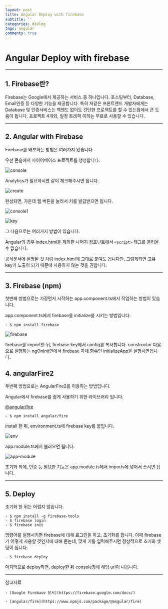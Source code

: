 ```yaml
---
layout: post
title: Angular Deploy with firebase
subtitle: ''
categories: devlog
tags: angular
comments: true
---
```


# Angular Deploy with firebase

--- 

## 1. Firebase란?

Firebase는 Google에서 제공하는 서비스 중 하나입니다. 호스팅부터, Database, Email인증 등 다양한 기능을 제공합니다. 특히 저같은 프론트엔드 개발자에게는 Database 및 인증서비스는 백엔드 없이도 간단한 프로젝트를 할 수 있는점에서 큰 도움이 됩니다. 프로젝트 4개와, 일정 트레픽 이하는 무료로 사용할 수 있습니다.

--- 

## 2. Angular with Firebase 


Firebase를 배포하는 방법은 여러가지 있습니다. 

우선 콘솔에서 파이어베이스 프로젝트를 생성합니다.

![console](https://user-images.githubusercontent.com/34129711/52530819-9f9bd600-2d4e-11e9-8077-d13847043854.png)

Analytics가 필요하시면 같이 체크해주시면 됩니다.

![create](https://user-images.githubusercontent.com/34129711/52530829-c22def00-2d4e-11e9-911a-bb1b16aafd3d.png)

완성되면, 가운데 웹 버튼을 눌러서 키를 발급받으면 됩니다.

![console1](https://user-images.githubusercontent.com/34129711/52530834-de319080-2d4e-11e9-8cfd-413eb67fab4c.png)

![key](https://user-images.githubusercontent.com/34129711/52530835-df62bd80-2d4e-11e9-97ea-f15583ca780a.png)


그 다음으로는 여러가지 방법이 있습니다.

Angular의 경우 index.html을 제외한 나머지 컴포넌트에서 `<script>` 태그를 불러올 수 없습니다.

공식문서에 설명된 것 처럼 index.html에 그대로 붙여도 됩니다만, 그렇게되면 고유 key가 노출이 되기 때문에 사용하지 않는 것을 권합니다.


--- 


## 3. Firebase (npm)

첫번째 방법으로는 가장먼저 시작하는 app.component.ts에서 작업하는 방법이 있습니다.

app.component.ts에서 firebase를 initialize를 시키는 방법입니다.


    - $ npm install firebase


![firebase](https://user-images.githubusercontent.com/34129711/52530880-0372ce80-2d50-11e9-9266-2032046dd7b9.png)

firebase를 import한 뒤, firebase key에서 config를 복사합니다.
constroctor 다음으로 실행하는 ngOnInit안에서 firebase 자체 함수인 initializeApp을 실행시면됩니다.


## 4. angularFire2

두번째 방법으로는 AngularFire2를 이용하는 방법입니다.

Angular에서 firebase를 쉽게 사용하기 위한 라이브러리 입니다.

[@angular/fire](https://www.npmjs.com/package/@angular/fire)


    - $ npm install angular/fire 

install 한 뒤, environment.ts에 firebase key를 붙입니다.

![env](https://user-images.githubusercontent.com/34129711/52530961-74ff4c80-2d51-11e9-8689-7c6d77dc28a7.png)


app.module.ts에서 불러오면 됩니다.

![app-module](https://user-images.githubusercontent.com/34129711/52530984-c0195f80-2d51-11e9-8045-71924ca50120.png)

초기화 외에, 인증 등 필요한 기능은 app.module.ts에서 imports에 넣어서 쓰시면 됩니다.

--- 

## 5. Deploy

초기화 한 뒤는 어렵지 않습니다.


    - $ npm install -g firebase-tools
    - $ firebase login
    - $ firebase init


명령어를 실행시키면 firebase에 대해 로그인을 하고, 초기화를 합니다. 이때 firebase가 어떻게 사용할 것인지에 대해 묻는데, 맞게 키를 입력해주시면 정상적으로 초기화 셋팅이 됩니다.



    - $ firebase deploy

마지막으로 deploy하면, deploy한 뒤 console창에 해당 url이 나옵니다.


---


참고자료

    - [Google Firebase 문서](https://firebase.google.com/docs/)

    - [angular/fire](https://www.npmjs.com/package/@angular/fire)
